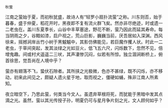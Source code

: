     秋萤 

   江南之萤始于夏，而初秋犹盛，故诗人有“轻罗小扇扑流萤”之称。川东则否，始于暮春，盛于仲夏，稻花开时，黑夜即不复有流火群飞矣。然亦非尽绝迹，时或遗一二老虫在。盖川东夏季长，山谷中丰草塞途，野花不断，萤乃因此而延其寿命。每当阴雨之夕，谷黯如漆，启户视之，荒山巨影，巍巍当前，厌吾居如入深渊。西风徐来，摇撼涧岸丛竹小树于黑魆魆中，其影仿佛能见，若巨魔作攫人状。时此一二老虫，于草间突起，发其淡绿之光如豆火，低飞五六尺，闪烁数下，忽然不见，倍增鬼趣。间或村犬遥遥二三吠，其声凄惨沉闷，似若有所惊。独立涸涧断桥上，俯首徐思，觉吾尚在人境中乎？

   萤亦有翅落不飞，蛰伏石隙者。其所挟之光极微，色亦不甚绿，既不闪烁，亦不移动，初来此间见之，颇疑人遗火星于地，取而视之，僵硬如蛹，殊非江南人所素知。

   夜立暗空下，乃思此萤，何类当今文人。虽遗弃草根将死，而犹能于黑暗中发其点滴之光。虽然，萤以其光传授子孙，明夏仍可与星月争片刻之光，文人顾何如乎？

